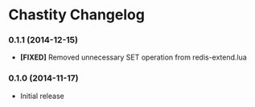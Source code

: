 # Chastity Changelog

### 0.1.1 (2014-12-15)

* **[FIXED]** Removed unnecessary SET operation from redis-extend.lua

### 0.1.0 (2014-11-17)

* Initial release
